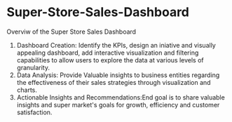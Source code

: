 # Super-Store-Sales-Dashboard
Overviw of the Super Store Sales Dashboard
1. Dashboard Creation: Identify the KPIs, design an iniative and visually appealing dashboard, add interactive visualization and filtering capabilities to allow users to explore the data at various levels of granularity.
2. Data Analysis: Provide Valuable insights to business entities regarding the effectiveness of their sales strategies through visualization and charts.
3. Actionable Insights and Recommendations:End goal is to share valuable insights and super market's goals for growth, efficiency and customer satisfaction.
